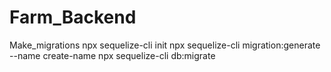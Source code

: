 # Farm_Backend

 Make_migrations
npx sequelize-cli init
npx sequelize-cli migration:generate --name create-name
npx sequelize-cli db:migrate
